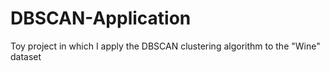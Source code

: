 # DBSCAN-Application
Toy project in which I apply the DBSCAN clustering algorithm to the "Wine" dataset
